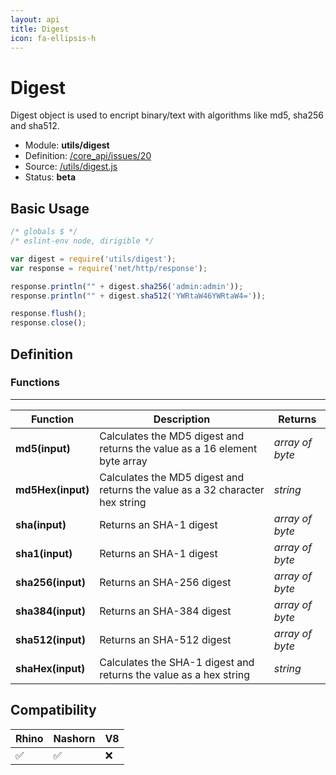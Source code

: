 ```yaml
---
layout: api
title: Digest
icon: fa-ellipsis-h
---
```


Digest
===

Digest object is used to encript binary/text with algorithms like md5, sha256 and sha512.

- Module: **utils/digest**
- Definition: [/core_api/issues/20](https://github.com/dirigiblelabs/core_api/issues/20)
- Source: [/utils/digest.js](https://github.com/dirigiblelabs/core_api/blob/master/core_api/ScriptingServices/utils/digest.js)
- Status: **beta**

Basic Usage
---

```javascript
/* globals $ */
/* eslint-env node, dirigible */

var digest = require('utils/digest');
var response = require('net/http/response');

response.println("" + digest.sha256('admin:admin'));
response.println("" + digest.sha512('YWRtaW46YWRtaW4='));

response.flush();
response.close();
```





Definition
---

### Functions

---

Function     | Description | Returns
------------ | ----------- | --------
**md5(input)**   | Calculates the MD5 digest and returns the value as a 16 element byte array | *array of byte*
**md5Hex(input)**   | Calculates the MD5 digest and returns the value as a 32 character hex string | *string*
**sha(input)**   | Returns an SHA-1 digest | *array of byte*
**sha1(input)**   | Returns an SHA-1 digest | *array of byte*
**sha256(input)**   | Returns an SHA-256 digest | *array of byte*
**sha384(input)**   | Returns an SHA-384 digest | *array of byte*
**sha512(input)**   | Returns an SHA-512 digest | *array of byte*
**shaHex(input)**   | Calculates the SHA-1 digest and returns the value as a hex string | *string*




Compatibility
---

Rhino | Nashorn | V8
----- | ------- | --------
 ✅  | ✅  | ❌

